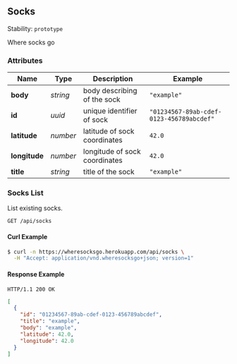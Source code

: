 ## <a name="resource-sock">Socks</a>

Stability: `prototype`

Where socks go

### Attributes

| Name | Type | Description | Example |
| ------- | ------- | ------- | ------- |
| **body** | *string* | body describing of the sock | `"example"` |
| **id** | *uuid* | unique identifier of sock | `"01234567-89ab-cdef-0123-456789abcdef"` |
| **latitude** | *number* | latitude of sock coordinates | `42.0` |
| **longitude** | *number* | longitude of sock coordinates | `42.0` |
| **title** | *string* | title of the sock | `"example"` |

### Socks List

List existing socks.

```
GET /api/socks
```


#### Curl Example

```bash
$ curl -n https://wheresocksgo.herokuapp.com/api/socks \
  -H "Accept: application/vnd.wheresocksgo+json; version=1"
```


#### Response Example

```
HTTP/1.1 200 OK
```

```json
[
  {
    "id": "01234567-89ab-cdef-0123-456789abcdef",
    "title": "example",
    "body": "example",
    "latitude": 42.0,
    "longitude": 42.0
  }
]
```


